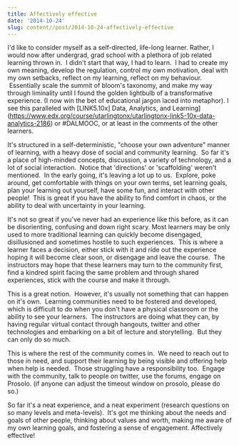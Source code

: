 ```yaml
---
title: Affectively effective
date: '2014-10-24'
slug: content//post/2014-10-24-affectively-effective
---
```


I'd like to consider myself as a self-directed, life-long learner. Rather, I would now after undergrad, grad school with a plethora of job related learning thrown in.  I didn't start that way, I had to learn.  I had to create my own meaning, develop the regulation, control my own motivation, deal with my own setbacks, reflect on my learning, reflect on my behaviour.  Essentially scale the summit of bloom's taxonomy, and make my way through liminality until I found the golden lightbulb of a transformative experience. (I now win the bet of educational jargon laced into metaphor).
I see this paralleled with [LINK5.10x] Data, Analytics, and Learning](https://www.edx.org/course/utarlingtonx/utarlingtonx-link5-10x-data-analytics-2186) or #DALMOOC, or at least in the comments of the other learners.

It's structured in a self-deterministic, "choose your own adventure" manner of learning, with a heavy dose of social and community learning.  So far it's a place of high-minded concepts, discussion, a variety of technology, and a lot of social interaction.  Notice that 'directions' or 'scaffolding' weren't mentioned.  In the early going, it's leaving a lot up to us.  Explore, poke around, get comfortable with things on your own terms, set learning goals, plan your learning out yourself, have some fun, and interact with other people!  This is great if you have the ability to find comfort in chaos, or the ability to deal with uncertainty in your learning.

It's not so great if you've never had an experience like this before, as it can be disorienting, confusing and down right scary. Most learners may be only used to more traditional learning can quickly become disengaged, disillusioned and sometimes hostile to such experiences.  This is where a learner faces a decision, either stick with it and ride out the experience hoping it will become clear soon, or disengage and leave the course.  The instructors may hope that these learners may turn to the community first, find a kindred spirit facing the same problem and through shared experiences, stick with the course and make it through.

This is a great notion.  However, it's usually not something that can happen on it's own.  Learning communities need to be fostered and developed, which is difficult to do when you don't have a physical classroom or the ability to see your learners.  The instructors are doing what they can, by having regular virtual contact through hangouts, twitter and other technologies and embarking on a bit of lecture and storytelling.  But they can only do so much.

This is where the rest of the community comes in.  We need to reach out to those in need, and support their learning by being visible and offering help when help is needed.  Those struggling have a responsibility too.  Engage with the community, talk to people on twitter, use the forums, engage on Prosolo. (if anyone can adjust the timeout window on prosolo, please do so.)

So far it's a neat experience, and a neat experiment (research questions on so many levels and meta-levels).  It's got me thinking about the needs and goals of other people, thinking about values and worth, making me aware of my own learning goals, and fostering a sense of engagement. Affectively effective!
